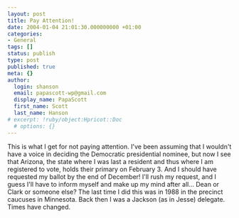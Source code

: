 ```yaml
---
layout: post
title: Pay Attention!
date: 2004-01-04 21:01:30.000000000 +01:00
categories:
- General
tags: []
status: publish
type: post
published: true
meta: {}
author:
  login: shanson
  email: papascott-wp@gmail.com
  display_name: PapaScott
  first_name: Scott
  last_name: Hanson
# excerpt: !ruby/object:Hpricot::Doc
  # options: {}
---
```

<p>This is what I get for not paying attention. I've been assuming that I wouldn't have a voice in deciding the Democratic presidential nominee, but now I see that Arizona, the state where I was last a resident and thus where I am registered to vote, holds their primary on February 3. And I should have requested my ballot by the end of December! I'll rush my request, and I guess I'll  have to inform myself and make up my mind after all... Dean or Clark or someone else? The last time I did this was in 1988 in the precinct caucuses in Minnesota. Back then I was a Jackson (as in Jesse) delegate. Times have changed.</p>
